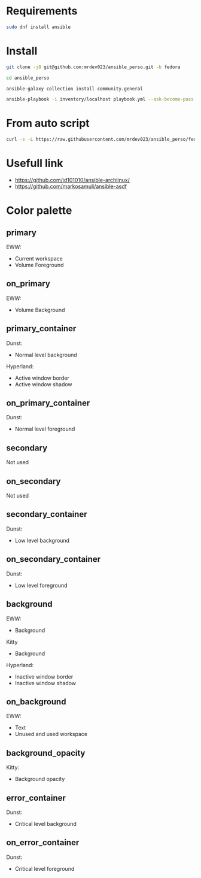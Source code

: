 # Requirements

```bash
sudo dnf install ansible
```

# Install

```bash
git clone -j8 git@github.com:mrdev023/ansible_perso.git -b fedora
```

```bash
cd ansible_perso
```

```bash
ansible-galaxy collection install community.general
```

```bash
ansible-playbook -i inventory/localhost playbook.yml --ask-become-pass
```

# From auto script

```bash
curl -s -L https://raw.githubusercontent.com/mrdev023/ansible_perso/fedora/configure.sh | sh
```

# Usefull link

- https://github.com/id101010/ansible-archlinux/
- https://github.com/markosamuli/ansible-asdf

# Color palette

## primary

EWW:

- Current workspace
- Volume Foreground

## on_primary

EWW:

- Volume Background

## primary_container

Dunst:

- Normal level background

Hyperland:

- Active window border
- Active window shadow

## on_primary_container

Dunst:

- Normal level foreground

## secondary

Not used

## on_secondary

Not used

## secondary_container

Dunst:

- Low level background

## on_secondary_container

Dunst:

- Low level foreground

## background

EWW:

- Background

Kitty

- Background

Hyperland:

- Inactive window border
- Inactive window shadow

## on_background

EWW:

- Text
- Unused and used workspace

## background_opacity

Kitty:

- Background opacity

## error_container

Dunst:

- Critical level background

## on_error_container

Dunst:

- Critical level foreground